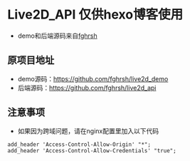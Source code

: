 # Live2D_API 仅供hexo博客使用
* demo和后端源码来自[fghrsh](https://github.com/fghrsh)
## 原项目地址
* demo源码：https://github.com/fghrsh/live2d_demo
* 后端源码：https://github.com/fghrsh/live2d_api
## 注意事项
* 如果因为跨域问题，请在nginx配置里加入以下代码
```
add_header 'Access-Control-Allow-Origin' "*";
add_header 'Access-Control-Allow-Credentials' "true";
```
